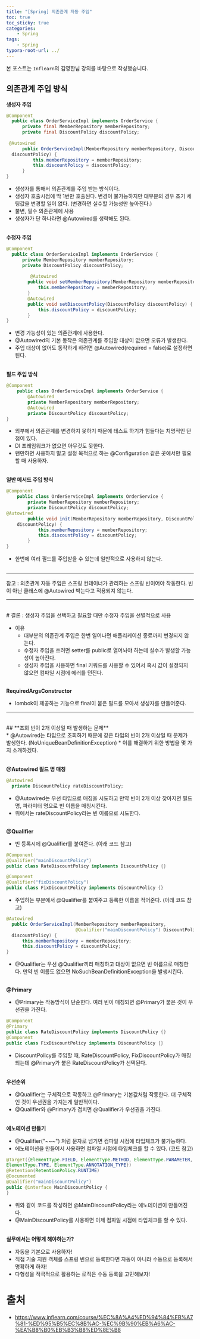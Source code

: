 ```yaml
---
title: "[Spring] 의존관계 자동 주입"
toc: true
toc_sticky: true
categories: 
    - Spring
tags:
    - Spring
typora-root-url: ../
---
```


본 포스트는 `Inflearn`의 김영한님 강의를 바탕으로 작성했습니다.

## 의존관계 주입 방식

**생성자 주입** <br>

~~~java
@Component
  public class OrderServiceImpl implements OrderService {
      private final MemberRepository memberRepository;
      private final DiscountPolicy discountPolicy;
  
 @Autowired
      public OrderServiceImpl(MemberRepository memberRepository, DiscountPolicy
  discountPolicy) {
          this.memberRepository = memberRepository;
          this.discountPolicy = discountPolicy;
      }
}
~~~

* 생성자를 통해서 의존관계를 주입 받는 방식이다. 
* 생성자 호출시점에 딱 1번만 호출된다. 변경이 불가능하지만 대부분의 경우 초기 세팅값을 변경할 일이 없다. (변경하면 실수할 가능성만 높아진다.)
* 불변, 필수 의존관계에 사용
* 생성자가 단 하나라면 @Autowired를 생략해도 된다.
<br><br>

**수정자 주입** <br>

~~~java
@Component
  public class OrderServiceImpl implements OrderService {
      private MemberRepository memberRepository;
      private DiscountPolicy discountPolicy;
  
         @Autowired
        public void setMemberRepository(MemberRepository memberRepository) {
            this.memberRepository = memberRepository;
        }
        @Autowired
        public void setDiscountPolicy(DiscountPolicy discountPolicy) {
            this.discountPolicy = discountPolicy;
        }
}
~~~

* 변경 가능성이 있는 의존관계에 사용한다.
* @Autowired의 기본 동작은 의존관계를 주입할 대상이 없으면 오류가 발생한다.
* 주입 대상이 없어도 동작하게 하려면 @Autowired(required = false)로 설정하면 된다.
<br><br>

**필드 주입 방식** <br>

~~~java
@Component
    public class OrderServiceImpl implements OrderService {
        @Autowired
        private MemberRepository memberRepository;
        @Autowired
        private DiscountPolicy discountPolicy;
}
~~~

* 외부에서 의존관계를 변경하지 못하기 때문에 테스트 하기가 힘들다는 치명적인 단점이 있다.
* DI 프레임워크가 없으면 아무것도 못한다.
* 왠만하면 사용하지 말고 설정 목적으로 하는 @Configuration 같은 곳에서만 필요할 때 사용하자.
<br><br>

**일반 메서드 주입 방식** <br>

~~~java
@Component
    public class OrderServiceImpl implements OrderService {
        private MemberRepository memberRepository;
        private DiscountPolicy discountPolicy;
@Autowired
        public void init(MemberRepository memberRepository, DiscountPolicy
    discountPolicy) {
            this.memberRepository = memberRepository;
            this.discountPolicy = discountPolicy;
        }
}
~~~

* 한번에 여러 필드를 주입받을 수 있는데 일반적으로 사용하지 않는다. <br><br>

---
참고 : 의존관계 자동 주입은 스프링 컨테이너가 관리하는 스프링 빈이어야 작동한다. 빈이 아닌 클래스에 @Autowired 박는다고 적용되지 않는다. 

---
<br>
# 결론 : 생성자 주입을 선택하고 필요할 때만 수정자 주입을 선별적으로 사용

* 이유
    * 대부분의 의존관계 주입은 한번 일어나면 애플리케이션 종료까지 변경되지 않는다.
    * 수정자 주입을 쓰려면 setter를 public로 열어놔야 하는데 실수가 발생할 가능성이 높아진다.
    * 생성자 주입을 사용하면 final 키워드를 사용할 수 있어서 혹시 값이 설정되지 않으면 컴파일 시점에 에러를 던진다.<br><br>

**RequiredArgsConstructor**
* lombok이 제공하는 기능으로 final이 붙은 필드를 모아서 생성자를 만들어준다.

---
<br>
## **조회 빈이 2개 이상일 때 발생하는 문제** <br>
* @Autowired는 타입으로 조회하기 때문에 같은 타입의 빈이 2개 이상일 때 문제가 발생한다. (NoUniqueBeanDefinitionException)
* 이를 해결하기 위한 방법을 몇 가지 소개하겠다. <br><br>

**@Autowired 필드 명 매칭** <br>
~~~java
@Autowired
  private DiscountPolicy rateDiscountPolicy;
~~~

* @Autowired는 우선 타입으로 매칭을 시도하고 만약 빈이 2개 이상 찾아지면 필드 명, 파라미터 명으로 빈 이름을 매칭시킨다.
* 위에서는 rateDiscountPolicy라는 빈 이름으로 시도한다. <br><br>

**@Qualifier** <br>
* 빈 등록시에 @Qualifier를 붙여준다. (아래 코드 참고)

~~~java
@Component
@Qualifier("mainDiscountPolicy")
public class RateDiscountPolicy implements DiscountPolicy {}
~~~

~~~java
@Component
@Qualifier("fixDiscountPolicy")
public class FixDiscountPolicy implements DiscountPolicy {}
~~~

* 주입하는 부분에서 @Qualifier를 붙여주고 등록한 이름을 적어준다. (아래 코드 참고)

~~~java
@Autowired
  public OrderServiceImpl(MemberRepository memberRepository,
                          @Qualifier("mainDiscountPolicy") DiscountPolicy
  discountPolicy) {
      this.memberRepository = memberRepository;
      this.discountPolicy = discountPolicy;
}
~~~

* @Qualifier는 우선 @Qualifier끼리 매칭하고 대상이 없으면 빈 이름으로 매칭한다. 만약 빈 이름도 없으면 NoSuchBeanDefinitionException을 발생시킨다.
<br><br>

**@Primary** <br>
* @Primary는 작동방식이 단순한다. 여러 빈이 매칭되면 @Primary가 붙은 것이 우선권을 가진다. <br>

~~~java
@Component
@Primary
public class RateDiscountPolicy implements DiscountPolicy {}
@Component
public class FixDiscountPolicy implements DiscountPolicy {}
~~~

* DiscountPolicy를 주입할 때, RateDiscountPolicy, FixDiscountPolicy가 매칭되는데 @Primary가 붙은 RateDiscountPolicy가 선택된다. <br><br>

**우선순위** <br>
* @Qualifier는 구체적으로 작동하고 @Primary는 기본값처럼 작동한다. 더 구체적인 것이 우선권을 가지는게 일반적이다.
* @Qualifier와 @Primary가 겹치면 @Qualifier가 우선권을 가진다. <br><br>

**에노테이션 만들기** <br>
* @Qualifier("~~~") 처럼 문자로 넘기면 컴파일 시점에 타입체크가 불가능하다.
* 에노테이션을 만들어서 사용하면 컴파일 시점에 타입체크를 할 수 있다. (코드 참고) <br>

~~~java
@Target({ElementType.FIELD, ElementType.METHOD, ElementType.PARAMETER,
ElementType.TYPE, ElementType.ANNOTATION_TYPE})
@Retention(RetentionPolicy.RUNTIME)
@Documented
@Qualifier("mainDiscountPolicy")
public @interface MainDiscountPolicy {
}
~~~

* 위와 같이 코드를 작성하면 @MainDiscountPolicy라는 에노테이션이 만들어진다.
* @MainDiscountPolicy를 사용하면 이제 컴파일 시점에 타입체크를 할 수 있다. <br><br>

**실무에서는 어떻게 해야하는가?** <br>
* 자동을 기본으로 사용하자!
* 직접 기술 지원 객체를 스프링 빈으로 등록한다면 자동이 아니라 수동으로 등록해서 명확하게 하자!
* 다형성을 적극적으로 활용하는 로직은 수동 등록을 고민해보자!

# 출처
* https://www.inflearn.com/course/%EC%8A%A4%ED%94%84%EB%A7%81-%ED%95%B5%EC%8B%AC-%EC%9B%90%EB%A6%AC-%EA%B8%B0%EB%B3%B8%ED%8E%B8







